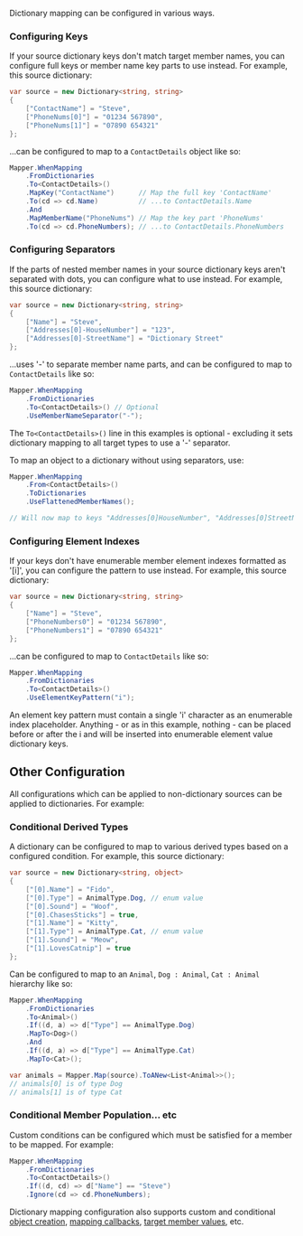 Dictionary mapping can be configured in various ways.

### Configuring Keys

If your source dictionary keys don't match target member names, you can configure full keys or member name key parts to use instead. For example, this source dictionary:

```cs
var source = new Dictionary<string, string>
{
    ["ContactName"] = "Steve",
    ["PhoneNums[0]"] = "01234 567890",
    ["PhoneNums[1]"] = "07890 654321"
};
```

...can be configured to map to a `ContactDetails` object like so:

```cs
Mapper.WhenMapping
    .FromDictionaries
    .To<ContactDetails>()
    .MapKey("ContactName")      // Map the full key 'ContactName'
    .To(cd => cd.Name)          // ...to ContactDetails.Name
    .And
    .MapMemberName("PhoneNums") // Map the key part 'PhoneNums'
    .To(cd => cd.PhoneNumbers); // ...to ContactDetails.PhoneNumbers
```

### Configuring Separators

If the parts of nested member names in your source dictionary keys aren't separated with dots, you can configure what to use instead. For example, this source dictionary:

```cs
var source = new Dictionary<string, string>
{
    ["Name"] = "Steve",
    ["Addresses[0]-HouseNumber"] = "123",
    ["Addresses[0]-StreetName"] = "Dictionary Street"
};
```

...uses '-' to separate member name parts, and can be configured to map to `ContactDetails` like so:

```cs
Mapper.WhenMapping
    .FromDictionaries
    .To<ContactDetails>() // Optional
    .UseMemberNameSeparator("-");
```

The `To<ContactDetails>()` line in this examples is optional - excluding it sets dictionary mapping to all target types to use a '-' separator.

To map an object to a dictionary without using separators, use:

```cs
Mapper.WhenMapping
    .From<ContactDetails>()
    .ToDictionaries
    .UseFlattenedMemberNames();

// Will now map to keys "Addresses[0]HouseNumber", "Addresses[0]StreetName", etc.
```

### Configuring Element Indexes

If your keys don't have enumerable member element indexes formatted as '[i]', you can configure the pattern to use instead. For example, this source dictionary:

```cs
var source = new Dictionary<string, string>
{
    ["Name"] = "Steve",
    ["PhoneNumbers0"] = "01234 567890",
    ["PhoneNumbers1"] = "07890 654321"
};
```

...can be configured to map to `ContactDetails` like so:

```cs
Mapper.WhenMapping
    .FromDictionaries
    .To<ContactDetails>()
    .UseElementKeyPattern("i");
```

An element key pattern must contain a single 'i' character as an enumerable index placeholder. Anything - or as in this example, nothing - can be placed before or after the i and will be inserted into enumerable element value dictionary keys.

## Other Configuration

All configurations which can be applied to non-dictionary sources can be applied to dictionaries. For example:

### Conditional Derived Types

A dictionary can be configured to map to various derived types based on a configured condition. For example, this source dictionary:

```cs
var source = new Dictionary<string, object>
{
    ["[0].Name"] = "Fido",
    ["[0].Type"] = AnimalType.Dog, // enum value
    ["[0].Sound"] = "Woof",
    ["[0].ChasesSticks"] = true,
    ["[1].Name"] = "Kitty",
    ["[1].Type"] = AnimalType.Cat, // enum value
    ["[1].Sound"] = "Meow",
    ["[1].LovesCatnip"] = true
};
```

Can be configured to map to an `Animal`, `Dog : Animal`, `Cat : Animal` hierarchy like so:

```cs
Mapper.WhenMapping
    .FromDictionaries
    .To<Animal>()
    .If((d, a) => d["Type"] == AnimalType.Dog)
    .MapTo<Dog>()
    .And
    .If((d, a) => d["Type"] == AnimalType.Cat)
    .MapTo<Cat>();

var animals = Mapper.Map(source).ToANew<List<Animal>>();
// animals[0] is of type Dog
// animals[1] is of type Cat
```

### Conditional Member Population... etc

Custom conditions can be configured which must be satisfied for a member to be mapped. For example:

```cs
Mapper.WhenMapping
    .FromDictionaries
    .To<ContactDetails>()
    .If((d, cd) => d["Name"] == "Steve")
    .Ignore(cd => cd.PhoneNumbers);
```

Dictionary mapping configuration also supports custom and conditional [object creation](Configuring-Object-Creation), [mapping callbacks](Configuring-Mapping-Callbacks), [target member values](Configuring-Member-Values), etc.